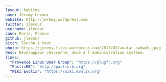 ```yaml
---
layout: habitue
name: Jérémy Lecour
website: http://jeremy.wordpress.com
twitter: jlecour
username: jlecour
zone: Paris, France
github: jlecour
pitch: Touche à tout
photo: https://jeremy.files.wordpress.com/2017/02/avatar-sudweb.jpeg
desc: Développeur chevronné, dopé à l'administration système.
links:
  "Provence Linux User Group": "https://plugfr.org"
  "PastisRB": "http://pastisrb.org"
  "Wiki Evolix": "https://wiki.evolix.org"
---
```

